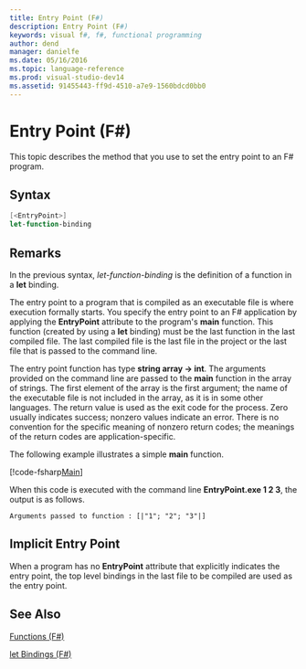 ```yaml
---
title: Entry Point (F#)
description: Entry Point (F#)
keywords: visual f#, f#, functional programming
author: dend
manager: danielfe
ms.date: 05/16/2016
ms.topic: language-reference
ms.prod: visual-studio-dev14
ms.assetid: 91455443-ff9d-4510-a7e9-1560bdcd0bb0 
---
```


# Entry Point (F#)

This topic describes the method that you use to set the entry point to an F# program.


## Syntax

```fsharp
[<EntryPoint>]
let-function-binding
```

## Remarks
In the previous syntax, *let-function-binding* is the definition of a function in a **let** binding.

The entry point to a program that is compiled as an executable file is where execution formally starts. You specify the entry point to an F# application by applying the **EntryPoint** attribute to the program's **main** function. This function (created by using a **let** binding) must be the last function in the last compiled file. The last compiled file is the last file in the project or the last file that is passed to the command line.

The entry point function has type **string array -&gt; int**. The arguments provided on the command line are passed to the **main** function in the array of strings. The first element of the array is the first argument; the name of the executable file is not included in the array, as it is in some other languages. The return value is used as the exit code for the process. Zero usually indicates success; nonzero values indicate an error. There is no convention for the specific meaning of nonzero return codes; the meanings of the return codes are application-specific.

The following example illustrates a simple **main** function.

[!code-fsharp[Main](snippets/fsentrypoint/snippet501.fs)]

When this code is executed with the command line **EntryPoint.exe 1 2 3**, the output is as follows.

```
Arguments passed to function : [|"1"; "2"; "3"|]
```

## Implicit Entry Point
When a program has no **EntryPoint** attribute that explicitly indicates the entry point, the top level bindings in the last file to be compiled are used as the entry point.


## See Also
[Functions &#40;F&#35;&#41;](Functions-%5BFSharp%5D.md)

[let Bindings &#40;F&#35;&#41;](let-Bindings-%5BFSharp%5D.md)